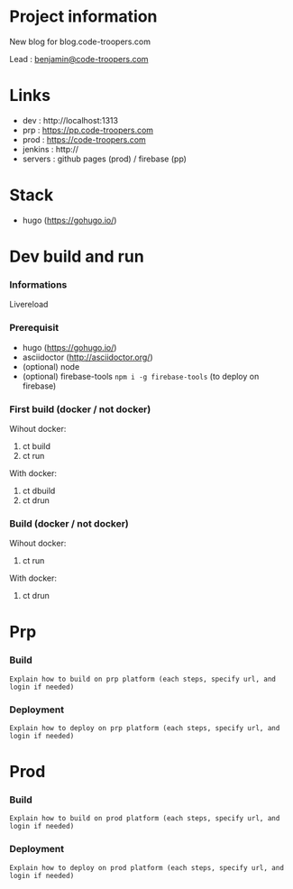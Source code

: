 # Project information

New blog for blog.code-troopers.com

Lead : benjamin@code-troopers.com

# Links

- dev       : http://localhost:1313
- prp       : https://pp.code-troopers.com
- prod      : https://code-troopers.com
- jenkins   : http://
- servers   : github pages (prod) / firebase (pp)


# Stack

- hugo (https://gohugo.io/)

# Dev build and run

### Informations

Livereload

### Prerequisit

- hugo (https://gohugo.io/)
- asciidoctor (http://asciidoctor.org/)
- (optional) node
- (optional) firebase-tools `npm i -g firebase-tools` (to deploy on firebase)

### First build (docker / not docker)

Wihout docker:

1. ct build
1. ct run

With docker:

1. ct dbuild
2. ct drun

### Build (docker / not docker)

Wihout docker:

1. ct run

With docker:

1. ct drun

# Prp
### Build
    Explain how to build on prp platform (each steps, specify url, and login if needed)
### Deployment
    Explain how to deploy on prp platform (each steps, specify url, and login if needed)

# Prod
### Build
    Explain how to build on prod platform (each steps, specify url, and login if needed)
### Deployment
    Explain how to deploy on prod platform (each steps, specify url, and login if needed)
